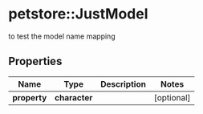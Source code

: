 # petstore::JustModel

to test the model name mapping

## Properties
Name | Type | Description | Notes
------------ | ------------- | ------------- | -------------
**property** | **character** |  | [optional] 


